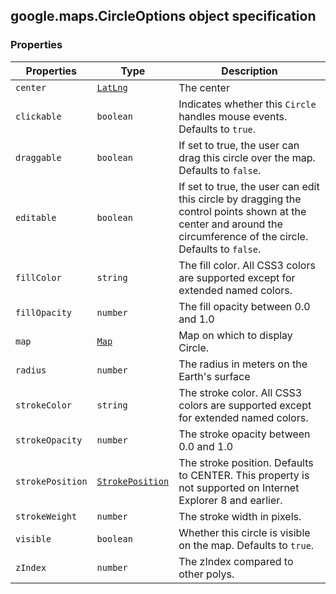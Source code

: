 <h2 id="CircleOptions">
google.maps.CircleOptions
object specification
</h2><h3>Properties</h3><table summary="interface CircleOptions - Properties" width="100%">
<thead>
<tr><th>Properties</th>
<th>Type</th>
<th>Description</th>
</tr></thead>
<tbody>
<tr>
<td><code>center</code></td>
<td><code><a href="https://github.com/amenadiel/google-maps-documentation/blob/master/docs/google.maps.LatLng.md">LatLng</a></code></td>
<td>The center</td>
</tr>
<tr>
<td><code>clickable</code></td>
<td><code>boolean</code></td>
<td>Indicates whether this <code>Circle</code> handles mouse events. Defaults to <code>true</code>.</td>
</tr>
<tr>
<td><code>draggable</code></td>
<td><code>boolean</code></td>
<td>If set to true, the user can drag this circle over the map. Defaults to <code>false</code>.</td>
</tr>
<tr>
<td><code>editable</code></td>
<td><code>boolean</code></td>
<td>If set to true, the user can edit this circle by dragging the control points shown at the center and around the circumference of the circle. Defaults to <code>false</code>.</td>
</tr>
<tr>
<td><code>fillColor</code></td>
<td><code>string</code></td>
<td>The fill color. All CSS3 colors are supported except for extended named colors.</td>
</tr>
<tr>
<td><code>fillOpacity</code></td>
<td><code>number</code></td>
<td>The fill opacity between 0.0 and 1.0</td>
</tr>
<tr>
<td><code>map</code></td>
<td><code><a href="https://github.com/amenadiel/google-maps-documentation/blob/master/docs/google.maps.Map.md">Map</a></code></td>
<td>Map on which to display Circle.</td>
</tr>
<tr>
<td><code>radius</code></td>
<td><code>number</code></td>
<td>The radius in meters on the Earth's surface</td>
</tr>
<tr>
<td><code>strokeColor</code></td>
<td><code>string</code></td>
<td>The stroke color. All CSS3 colors are supported except for extended named colors.</td>
</tr>
<tr>
<td><code>strokeOpacity</code></td>
<td><code>number</code></td>
<td>The stroke opacity between 0.0 and 1.0</td>
</tr>
<tr>
<td><code>strokePosition</code></td>
<td><code><a href="https://github.com/amenadiel/google-maps-documentation/blob/master/docs/google.maps.StrokePosition.md">StrokePosition</a></code></td>
<td>The stroke position. Defaults to CENTER. This property is not supported on Internet Explorer 8 and earlier.</td>
</tr>
<tr>
<td><code>strokeWeight</code></td>
<td><code>number</code></td>
<td>The stroke width in pixels.</td>
</tr>
<tr>
<td><code>visible</code></td>
<td><code>boolean</code></td>
<td>Whether this circle is visible on the map. Defaults to <code>true</code>.</td>
</tr>
<tr>
<td><code>zIndex</code></td>
<td><code>number</code></td>
<td>The zIndex compared to other polys.</td>
</tr>
</tbody>
</table>